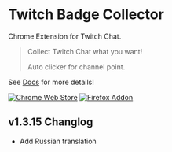 # Twitch Badge Collector

Chrome Extension for Twitch Chat.

> Collect Twitch Chat what you want!
>
> Auto clicker for channel point.

See [Docs](https://tbc.bluewarn.dev/) for more details!

[![Chrome Web Store](https://storage.googleapis.com/web-dev-uploads/image/WlD8wC6g8khYWPJUsQceQkhXSlv1/UV4C4ybeBTsZt43U4xis.png)](https://chrome.google.com/webstore/detail/twitch-badge-collector/gnkpenemgdhdckabddlbcjlhplmhlhoj)
[![Firefox Addon](https://ffp4g1ylyit3jdyti1hqcvtb-wpengine.netdna-ssl.com/addons/files/2015/11/get-the-addon.png)](https://addons.mozilla.org/ko/firefox/addon/twitch-badge-collector/)

## v1.3.15 Changlog
   - Add Russian translation
    
    
    
    


